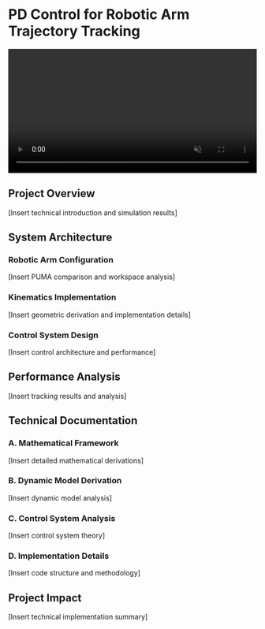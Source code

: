 # PD Control for Robotic Arm Trajectory Tracking

<div align="center">
  <video src="https://github.com/AdharshAero/Robotics-Portfolio/blob/main/PD-Control-Robotic-Arm/Robotic_Arm_Simulation_Title.mp4" autoplay loop muted playsinline width="100%">
  </video>
</div>

## Project Overview
[Insert technical introduction and simulation results]

## System Architecture

### Robotic Arm Configuration
[Insert PUMA comparison and workspace analysis]

### Kinematics Implementation
[Insert geometric derivation and implementation details]

### Control System Design
[Insert control architecture and performance]

## Performance Analysis
[Insert tracking results and analysis]

## Technical Documentation

### A. Mathematical Framework
[Insert detailed mathematical derivations]

### B. Dynamic Model Derivation
[Insert dynamic model analysis]

### C. Control System Analysis
[Insert control system theory]

### D. Implementation Details
[Insert code structure and methodology]

## Project Impact
[Insert technical implementation summary]

